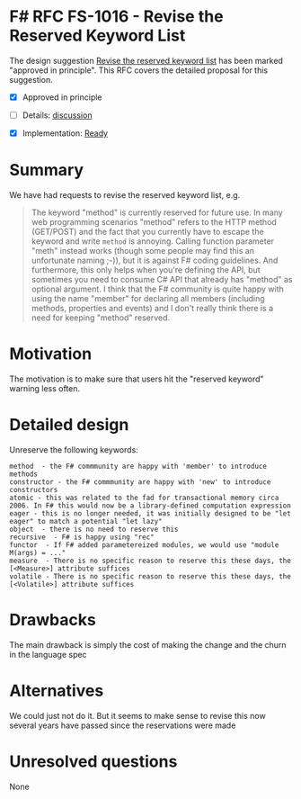 # F# RFC FS-1016 - Revise the Reserved Keyword List

The design suggestion [Revise the reserved keyword list](https://fslang.uservoice.com/forums/245727-f-language/suggestions/7006663-revise-the-reserved-keyword-list-e-g-remove-met) has been marked "approved in principle".
This RFC covers the detailed proposal for this suggestion.

* [x] Approved in principle
* [ ] Details: [discussion](https://github.com/fsharp/FSharpLangDesign/issues/102)
* [x] Implementation: [Ready](https://github.com/Microsoft/visualfsharp/pull/1279)


# Summary
[summary]: #summary

We have had requests to revise the reserved keyword list, e.g.

> The keyword "method" is currently reserved for future use. In many web programming scenarios "method" refers to the HTTP method (GET/POST) and the fact that you currently have to escape the keyword and write ``method`` is annoying. Calling function parameter "meth" instead works (though some people may find this an unfortunate naming ;-)), but it is against F# coding guidelines. And furthermore, this only helps when you're defining the API, but sometimes you need to consume C# API that already has "method" as optional argument. 
> I think that the F# community is quite happy with using the name "member" for declaring all members (including methods, properties and events) and I don't really think there is a need for keeping "method" reserved.


# Motivation
[motivation]: #motivation

The motivation is to make sure that users hit the "reserved keyword" warning less often.

# Detailed design
[design]: #detailed-design

Unreserve the following keywords:

    method  - the F# commmunity are happy with 'member' to introduce methods
    constructor - the F# commmunity are happy with 'new' to introduce constructors
    atomic - this was related to the fad for transactional memory circa 2006. In F# this would now be a library-defined computation expression
    eager - this is no longer needed, it was initially designed to be "let eager" to match a potential "let lazy"
    object  - there is no need to reserve this
    recursive  - F# is happy using "rec"
    functor  - If F# added parametereized modules, we would use "module M(args) = ..."
    measure  - There is no specific reason to reserve this these days, the [<Measure>] attribute suffices
    volatile - There is no specific reason to reserve this these days, the [<Volatile>] attribute suffices



# Drawbacks
[drawbacks]: #drawbacks

The main drawback is simply the cost of making the change and the churn in the language spec

# Alternatives
[alternatives]: #alternatives

We could just not do it.  But it seems to make sense to revise this now several years have passed since the reservations were made

# Unresolved questions
[unresolved]: #unresolved-questions

None
